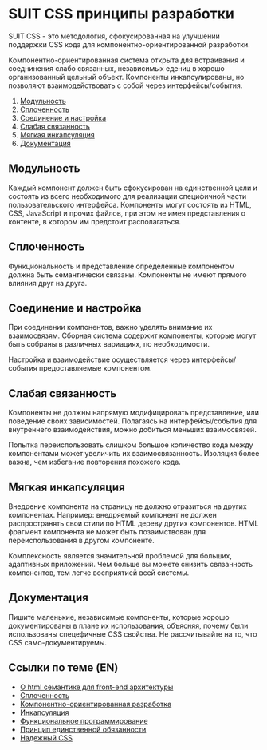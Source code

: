# SUIT CSS принципы разработки

SUIT CSS - это методология, сфокусированная на улучшении поддержки CSS кода для компонентно-ориентированной разработки.

Компонентно-ориентированная система открыта для встраивания и соеднинения
слабо связанных, независимых едениц в хорошо организованный цельный объект.
Компоненты инкапсулированы, но позволяют взаимодействовать с собой через интерфейсы/события.

1. [Модульность](#modularity)
2. [Сплоченность](#cohesion)
3. [Соединение и настройка](#composition)
4. [Слабая связанность](#coupling)
5. [Мягкая инкапсуляция](#encapsulation)
6. [Документация](#documentation)

<a name="modularity"></a>
## Модульность

Каждый компонент должен быть сфокусирован на единственной цели и состоять из
всего необходимого для реализации специфичной части пользовательского интерфейса.
Компоненты могут состоять из HTML, CSS, JavaScript и прочих файлов, при этом
не имея представления о контенте, в котором им предстоит располагаться.

<a name="cohesion"></a>
## Сплоченность

Функциональность и представление определенные компонентом должна быть
семантически связаны. Компоненты не имеют прямого влияния друг на друга.

<a name="composition"></a>
## Соединение и настройка

При соединении компонентов, важно уделять внимание их взаимосвязям.
Сборная система содержит компоненты, которые могут быть собраны в различных вариациях,
по необходимости.

Настройка и взаимодействие осуществляется через интерфейсы/события предоставляемые компонентом.

<a name="coupling"></a>
## Слабая связанность

Компоненты не должны напрямую модифицировать представление, или поведение
своих зависимостей. Полагаясь на интерфейсы/события для внутреннего взаимодействия,
можно добиться меньших взаимосвязей.

Попытка переиспользовать слишком большое количество кода между компонентами
может увеличить их взаимосвязанность. Изоляция более важна, чем избегание
повторения похожего кода.

<a name="encapsulation"></a>
## Мягкая инкапсуляция

Внедрение компонента на страницу не должно отразиться на других компонентах.
Например: внедряемый компонент не должен распространять свои стили по HTML дереву
других компонентов. HTML фрагмент компонента не может быть позаимствован
для переиспользования в другом компоненте.

Комплексность является значительной проблемой для больших, адаптивных приложений.
Чем больше вы можете снизить связанность компонентов, тем легче восприятией всей системы.

<a name="documentation"></a>
## Документация

Пишите маленькие, независимые компоненты, которые хорошо документированы в плане
их использования, объясняя, почему были использованы спецефичные CSS свойства.
Не рассчитывайте на то, что CSS само-документируемы.

## Ссылки по теме (EN)

* [О html семантике для front-end архитектуры](http://nicolasgallagher.com/about-html-semantics-front-end-architecture/)
* [Сплоченность](http://en.wikipedia.org/wiki/Cohesion_(computer_science))
* [Компонентно-ориентированная разработка](http://en.wikipedia.org/wiki/Component-based_software_engineering)
* [Инкапсуляция](http://en.wikipedia.org/wiki/Encapsulation_(object-oriented_programming))
* [Функциональное программирование](http://en.wikipedia.org/wiki/Functional_programming)
* [Принцип единственной обязанности](http://en.wikipedia.org/wiki/Single_responsibility_principle)
* [Надежный CSS](http://blog.millermedeiros.com/solid-css/)
